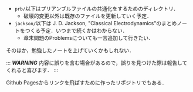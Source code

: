 - `prb/`以下はプリアンブルファイルの共通化をするためのディレクトリ．
    - 破壊的変更以外は既存のファイルを更新していく予定．
- `jackson/`以下は J. D. Jackson, "Classical Electrodynamics"のまとめノートをつくる予定．いつまで続くかはわからない．
    - 章末問題のProblemsについても一言追加して行きたい．

そのほか，勉強したノートを上げていくかもしれない．

:::
***WARNING***
内容に誤りを含む場合があるので，誤りを見つけた際は報告してくれると喜びます．
:::

Github Pagesからリンクを飛ばすために作ったリポジトリでもある．
